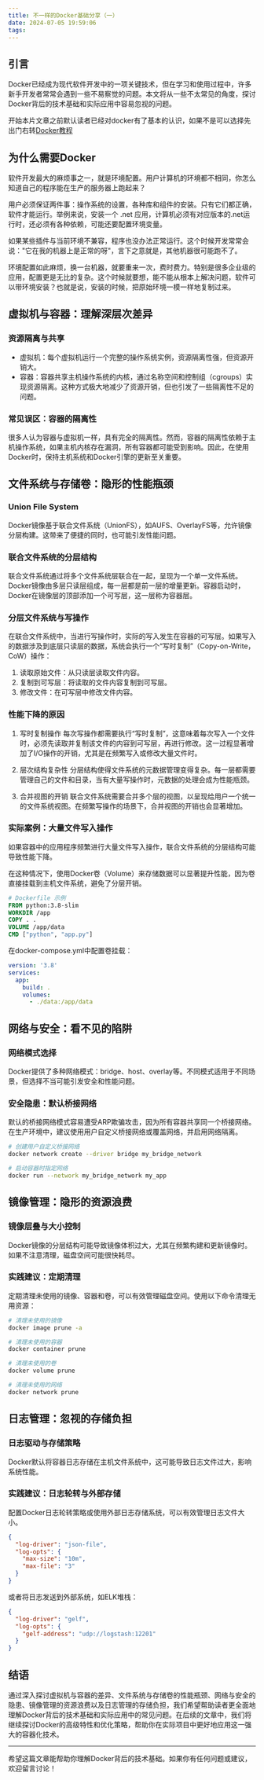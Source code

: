 ```yaml
---
title: 不一样的Docker基础分享（一）
date: 2024-07-05 19:59:06
tags:
---
```

## 引言
Docker已经成为现代软件开发中的一项关键技术，但在学习和使用过程中，许多新手开发者常常会遇到一些不易察觉的问题。本文将从一些不太常见的角度，探讨Docker背后的技术基础和实际应用中容易忽视的问题。

开始本片文章之前默认读者已经对docker有了基本的认识，如果不是可以选择先出门右转[Docker教程](https://www.runoob.com/docker/docker-tutorial.html)

## 为什么需要Docker
软件开发最大的麻烦事之一，就是环境配置。用户计算机的环境都不相同，你怎么知道自己的程序能在生产的服务器上跑起来？

用户必须保证两件事：操作系统的设置，各种库和组件的安装。只有它们都正确，软件才能运行。举例来说，安装一个 .net 应用，计算机必须有对应版本的.net运行时，还必须有各种依赖，可能还要配置环境变量。

如果某些插件与当前环境不兼容，程序也没办法正常运行。这个时候开发常常会说："它在我的机器上是正常的呀"，言下之意就是，其他机器很可能跑不了。

环境配置如此麻烦，换一台机器，就要重来一次，费时费力。特别是很多企业级的应用，配置更是无比的复杂。这个时候就要想，能不能从根本上解决问题，软件可以带环境安装？也就是说，安装的时候，把原始环境一模一样地复制过来。

## 虚拟机与容器：理解深层次差异
### 资源隔离与共享
+ 虚拟机：每个虚拟机运行一个完整的操作系统实例，资源隔离性强，但资源开销大。
+ 容器：容器共享主机操作系统的内核，通过名称空间和控制组（cgroups）实现资源隔离。这种方式极大地减少了资源开销，但也引发了一些隔离性不足的问题。

### 常见误区：容器的隔离性
很多人认为容器与虚拟机一样，具有完全的隔离性。然而，容器的隔离性依赖于主机操作系统，如果主机内核存在漏洞，所有容器都可能受到影响。因此，在使用Docker时，保持主机系统和Docker引擎的更新至关重要。

## 文件系统与存储卷：隐形的性能瓶颈
### Union File System
Docker镜像基于联合文件系统（UnionFS），如AUFS、OverlayFS等，允许镜像分层构建。这带来了便捷的同时，也可能引发性能问题。

### 联合文件系统的分层结构
联合文件系统通过将多个文件系统层联合在一起，呈现为一个单一文件系统。Docker镜像由多层只读层组成，每一层都是前一层的增量更新。容器启动时，Docker在镜像层的顶部添加一个可写层，这一层称为容器层。

### 分层文件系统与写操作
在联合文件系统中，当进行写操作时，实际的写入发生在容器的可写层。如果写入的数据涉及到底层只读层的数据，系统会执行一个“写时复制”（Copy-on-Write，CoW）操作：

1. 读取原始文件：从只读层读取文件内容。
2. 复制到可写层：将读取的文件内容复制到可写层。
3. 修改文件：在可写层中修改文件内容。

### 性能下降的原因
1. 写时复制操作
每次写操作都需要执行“写时复制”，这意味着每次写入一个文件时，必须先读取并复制该文件的内容到可写层，再进行修改。这一过程显著增加了I/O操作的开销，尤其是在频繁写入或修改大量文件时。

2. 层次结构复杂性
分层结构使得文件系统的元数据管理变得复杂。每一层都需要管理自己的文件和目录，当有大量写操作时，元数据的处理会成为性能瓶颈。

3. 合并视图的开销
联合文件系统需要合并多个层的视图，以呈现给用户一个统一的文件系统视图。在频繁写操作的场景下，合并视图的开销也会显著增加。


### 实际案例：大量文件写入操作
如果容器中的应用程序频繁进行大量文件写入操作，联合文件系统的分层结构可能导致性能下降。

在这种情况下，使用Docker卷（Volume）来存储数据可以显著提升性能，因为卷直接挂载到主机文件系统，避免了分层开销。

```dockerfile
# Dockerfile 示例
FROM python:3.8-slim
WORKDIR /app
COPY . .
VOLUME /app/data
CMD ["python", "app.py"]
```

在docker-compose.yml中配置卷挂载：

```yaml
version: '3.8'
services:
  app:
    build: .
    volumes:
      - ./data:/app/data
```

## 网络与安全：看不见的陷阱
### 网络模式选择
Docker提供了多种网络模式：bridge、host、overlay等。不同模式适用于不同场景，但选择不当可能引发安全和性能问题。

### 安全隐患：默认桥接网络
默认的桥接网络模式容易遭受ARP欺骗攻击，因为所有容器共享同一个桥接网络。在生产环境中，建议使用用户自定义桥接网络或覆盖网络，并启用网络隔离。

```bash
# 创建用户自定义桥接网络
docker network create --driver bridge my_bridge_network

# 启动容器时指定网络
docker run --network my_bridge_network my_app
```

## 镜像管理：隐形的资源浪费
### 镜像层叠与大小控制
Docker镜像的分层结构可能导致镜像体积过大，尤其在频繁构建和更新镜像时。如果不注意清理，磁盘空间可能很快耗尽。

### 实践建议：定期清理
定期清理未使用的镜像、容器和卷，可以有效管理磁盘空间。使用以下命令清理无用资源：

```bash
# 清理未使用的镜像
docker image prune -a

# 清理未使用的容器
docker container prune

# 清理未使用的卷
docker volume prune

# 清理未使用的网络
docker network prune
```

## 日志管理：忽视的存储负担
### 日志驱动与存储策略
Docker默认将容器日志存储在主机文件系统中，这可能导致日志文件过大，影响系统性能。

### 实践建议：日志轮转与外部存储
配置Docker日志轮转策略或使用外部日志存储系统，可以有效管理日志文件大小。

```json
{
  "log-driver": "json-file",
  "log-opts": {
    "max-size": "10m",
    "max-file": "3"
  }
}
```
或者将日志发送到外部系统，如ELK堆栈：

```json
{
  "log-driver": "gelf",
  "log-opts": {
    "gelf-address": "udp://logstash:12201"
  }
}
```

## 结语
通过深入探讨虚拟机与容器的差异、文件系统与存储卷的性能瓶颈、网络与安全的隐患、镜像管理的资源浪费以及日志管理的存储负担，我们希望帮助读者更全面地理解Docker背后的技术基础和实际应用中的常见问题。在后续的文章中，我们将继续探讨Docker的高级特性和优化策略，帮助你在实际项目中更好地应用这一强大的容器化技术。

***

希望这篇文章能帮助你理解Docker背后的技术基础。如果你有任何问题或建议，欢迎留言讨论！